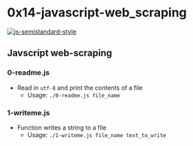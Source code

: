 # 0x14-javascript-web_scraping

[![js-semistandard-style](https://img.shields.io/badge/code%20style-semistandard-brightgreen.svg?style=flat-square)](https://github.com/Flet/semistandard)

## Javscript web-scraping
### 0-readme.js
* Read in `utf-8` and print the contents of a file
  * Usage: `./0-readme.js file_name`

### 1-writeme.js
* Function writes a string to a file
  * Usage: `./1-writeme.js file_name text_to_write`

